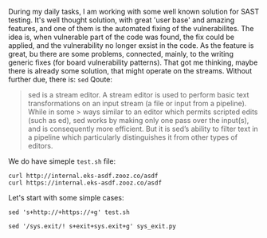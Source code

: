 During my daily tasks, I am working with some well known solution for SAST testing. It's well thought solution, with great 'user base' and amazing features, and one of them is the automated fixing of the vulnerabilites. The idea is, when vulnerable part of the code was found, the fix could be applied, and the vulnerability no longer exsist in the code. As the feature is great, bu there are some problems, connected, mainly, to the writing generic fixes (for board vulnerability patterns). 
That got me thinking, maybe there is already some solution, that might operate on the streams. Without further due, there is: `sed` 
Qoute: 
> sed is a stream editor. A stream editor is used to perform basic text transformations on an input stream (a file or input from a pipeline). While in some > ways similar to an editor which permits scripted edits (such as ed), sed works by making only one pass over the input(s), and is consequently more 
> efficient. But it is sed’s ability to filter text in a pipeline which particularly distinguishes it from other types of editors.

We do have simeple `test.sh` file:
```
curl http://internal.eks-asdf.zooz.co/asdf
curl https://internal.eks-asdf.zooz.co/asdf
```
Let's start with some simple cases:
```
sed 's+http://+https://+g' test.sh
```


```sed '/sys.exit/! s+exit+sys.exit+g' sys_exit.py```
